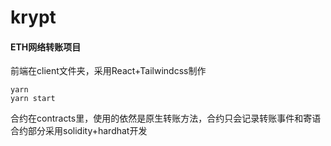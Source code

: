 # krypt
#### ETH网络转账项目
前端在client文件夹，采用React+Tailwindcss制作
``` shell
yarn 
yarn start
```
合约在contracts里，使用的依然是原生转账方法，合约只会记录转账事件和寄语
合约部分采用solidity+hardhat开发
